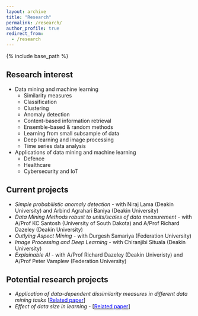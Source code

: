 ```yaml
---
layout: archive
title: "Research"
permalink: /research/
author_profile: true
redirect_from:
  - /research
---
```


{% include base_path %}

Research interest
-----------------
* Data mining and machine learning
  * Similarity measures
  * Classification
  * Clustering
  * Anomaly detection
  * Content-based information retrieval
  * Ensemble-based & random methods
  * Learning from small subsample of data
  * Deep learning and image processing
  * Time series data analysis
* Applications of data mining and machine learning
  * Defence 
  * Healthcare
  * Cybersecurity and IoT  


Current projects
----------------
* <i>Simple probabilistic anomaly detection</i> - with Niraj Lama (Deakin University) and Arbind Agrahari Baniya (Deakin University)
* <i>Data Mining Methods robust to units/scales of data measurement</i> - with A/Prof KC Santosh (University of South Dakota) and A/Prof Richard Dazeley (Deakin University)
* <i>Outlying Aspect Mining</i> - with Durgesh Samariya (Federation University)
* <i>Image Processing and Deep Learning</i> - with Chiranjibi Situala (Deakin University)
* <i>Explainable AI</i> - with A/Prof Richard Dazeley (Deakin Univeristy) and A/Prof Peter Vamplew (Federation University)

Potential research projects
---------------------------
* <i>Application of data-dependent dissimilarity measures in different data mining tasks</i> [[<span style="color:blue">Related paper</span>](https://link.springer.com/article/10.1007/s10115-017-1046-0)]
* <i>Effect of data size in learning</i> - [[<span style="color:blue">Related paper</span>](https://link.springer.com/article/10.1007/s10994-016-5586-4)]
